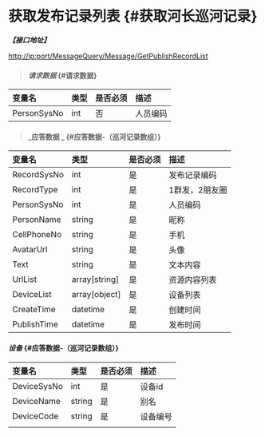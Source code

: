 # 获取发布记录列表 {#获取河长巡河记录}

_**【接口地址】**_

[http://ip:port/MessageQuery/Message/GetPublishRecordList](http://ip:port/MessageQuery/Message/GetMaterialList)

> #### _请求数据_ {#请求数据}

| 变量名 | 类型 | 是否必须 | 描述 |
| :--- | :--- | :--- | :--- |
| PersonSysNo | int | 否 | 人员编码 |

> #### _应答数据 _ {#应答数据-（巡河记录数组）}

| 变量名 | 类型 | 是否必须 | 描述 |
| :--- | :--- | :--- | :--- |
| RecordSysNo | int | 是 | 发布记录编码 |
| RecordType | int | 是 | 1群发，2朋友圈 |
| PersonSysNo | int | 是 | 人员编码 |
| PersonName | string | 是 | 昵称 |
| CellPhoneNo | string | 是 | 手机 |
| AvatarUrl | string | 是 | 头像 |
| Text | string | 是 | 文本内容 |
| UrlList | array\[string\] | 是 | 资源内容列表 |
| DeviceList | array\[object\] | 是 | 设备列表 |
| CreateTime | datetime | 是 | 创建时间 |
| PublishTime | datetime | 是 | 发布时间 |

#### _设备_ {#应答数据-（巡河记录数组）}

| 变量名 | 类型 | 是否必须 | 描述 |
| :--- | :--- | :--- | :--- |
| DeviceSysNo | int | 是 | 设备id |
| DeviceName | string | 是 | 别名 |
| DeviceCode | string | 是 | 设备编号 |
|  |  |  |  |



